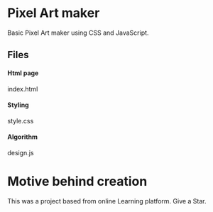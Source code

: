# Pixel Art maker

Basic Pixel Art maker using CSS and JavaScript.

## Files

#### Html page
index.html

#### Styling
style.css

#### Algorithm
design.js

# Motive behind creation
This was a project based from online Learning platform.
Give a Star.


